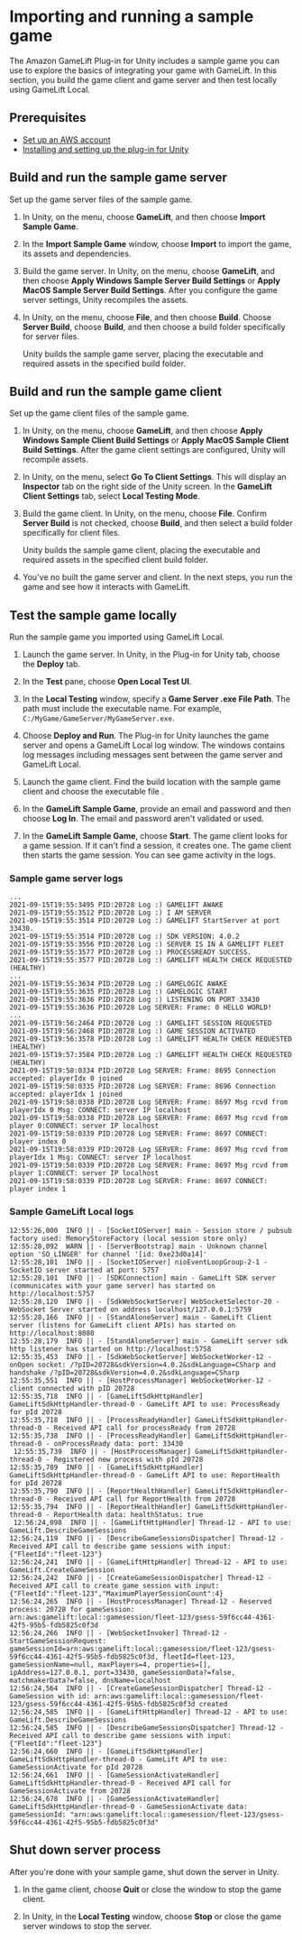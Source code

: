 # Importing and running a sample game<a name="unity-plug-in-sample-game"></a>

The Amazon GameLift Plug\-in for Unity includes a sample game you can use to explore the basics of integrating your game with GameLift\. In this section, you build the game client and game server and then test locally using GameLift Local\. 

## Prerequisites<a name="sample-game-prereq"></a>
+ [Set up an AWS account](setting-up-aws-login.md)
+ [Installing and setting up the plug\-in for Unity](unity-plug-in-install.md)

## Build and run the sample game server<a name="sample-game-build"></a>

Set up the game server files of the sample game\.

1. In Unity, on the menu, choose **GameLift**, and then choose **Import Sample Game**\.

1. In the **Import Sample Game** window, choose **Import** to import the game, its assets and dependencies\.

1. Build the game server\. In Unity, on the menu, choose **GameLift**, and then choose **Apply Windows Sample Server Build Settings** or **Apply MacOS Sample Server Build Settings**\. After you configure the game server settings, Unity recompiles the assets\. 

1. In Unity, on the menu, choose **File**, and then choose **Build**\. Choose **Server Build**, choose **Build**, and then choose a build folder specifically for server files\. 

   Unity builds the sample game server, placing the executable and required assets in the specified build folder\.

## Build and run the sample game client<a name="sample-game-client"></a>

Set up the game client files of the sample game\.

1. In Unity, on the menu, choose **GameLift**, and then choose **Apply Windows Sample Client Build Settings** or **Apply MacOS Sample Client Build Settings**\. After the game client settings are configured, Unity will recompile assets\. 

1. In Unity, on the menu, select **Go To Client Settings**\. This will display an **Inspector** tab on the right side of the Unity screen\. In the **GameLift Client Settings** tab, select **Local Testing Mode**\. 

1. Build the game client\. In Unity, on the menu, choose **File**\. Confirm **Server Build** is not checked, choose **Build**, and then select a build folder specifically for client files\. 

   Unity builds the sample game client, placing the executable and required assets in the specified client build folder\.

1. You've no built the game server and client\. In the next steps, you run the game and see how it interacts with GameLift\.

## Test the sample game locally<a name="sample-game-test"></a>

Run the sample game you imported using GameLift Local\.

1. Launch the game server\. In Unity, in the Plug\-in for Unity tab, choose the **Deploy** tab\.

1. In the **Test** pane, choose **Open Local Test UI**\. 

1. In the **Local Testing** window, specify a **Game Server \.exe File Path**\. The path must include the executable name\. For example, `C:/MyGame/GameServer/MyGameServer.exe`\. 

1. Choose **Deploy and Run**\. The Plug\-in for Unity launches the game server and opens a GameLift Local log window\. The windows contains log messages including messages sent between the game server and GameLift Local\. 

1. Launch the game client\. Find the build location with the sample game client and choose the executable file \.

1. In the **GameLift Sample Game**, provide an email and password and then choose **Log In**\. The email and password aren't validated or used\.

1. In the **GameLift Sample Game**, choose **Start**\. The game client looks for a game session\. If it can't find a session, it creates one\. The game client then starts the game session\. You can see game activity in the logs\.

### Sample game server logs<a name="example-section-id"></a>

```
...
2021-09-15T19:55:3495 PID:20728 Log :) GAMELIFT AWAKE 
2021-09-15T19:55:3512 PID:20728 Log :) I AM SERVER 
2021-09-15T19:55:3514 PID:20728 Log :) GAMELIFT StartServer at port 33430. 
2021-09-15T19:55:3514 PID:20728 Log :) SDK VERSION: 4.0.2 
2021-09-15T19:55:3556 PID:20728 Log :) SERVER IS IN A GAMELIFT FLEET 
2021-09-15T19:55:3577 PID:20728 Log :) PROCESSREADY SUCCESS. 
2021-09-15T19:55:3577 PID:20728 Log :) GAMELIFT HEALTH CHECK REQUESTED (HEALTHY)
...
2021-09-15T19:55:3634 PID:20728 Log :) GAMELOGIC AWAKE 
2021-09-15T19:55:3635 PID:20728 Log :) GAMELOGIC START 
2021-09-15T19:55:3636 PID:20728 Log :) LISTENING ON PORT 33430 
2021-09-15T19:55:3636 PID:20728 Log SERVER: Frame: 0 HELLO WORLD! 
...
2021-09-15T19:56:2464 PID:20728 Log :) GAMELIFT SESSION REQUESTED
2021-09-15T19:56:2468 PID:20728 Log :) GAME SESSION ACTIVATED
2021-09-15T19:56:3578 PID:20728 Log :) GAMELIFT HEALTH CHECK REQUESTED (HEALTHY)
2021-09-15T19:57:3584 PID:20728 Log :) GAMELIFT HEALTH CHECK REQUESTED (HEALTHY)
2021-09-15T19:58:0334 PID:20728 Log SERVER: Frame: 8695 Connection accepted: playerIdx 0 joined
2021-09-15T19:58:0335 PID:20728 Log SERVER: Frame: 8696 Connection accepted: playerIdx 1 joined 
2021-09-15T19:58:0338 PID:20728 Log SERVER: Frame: 8697 Msg rcvd from playerIdx 0 Msg: CONNECT: server IP localhost 
2021-09-15T19:58:0338 PID:20728 Log SERVER: Frame: 8697 Msg rcvd from player 0:CONNECT: server IP localhost 
2021-09-15T19:58:0339 PID:20728 Log SERVER: Frame: 8697 CONNECT: player index 0 
2021-09-15T19:58:0339 PID:20728 Log SERVER: Frame: 8697 Msg rcvd from playerIdx 1 Msg: CONNECT: server IP localhost 
2021-09-15T19:58:0339 PID:20728 Log SERVER: Frame: 8697 Msg rcvd from player 1:CONNECT: server IP localhost 
2021-09-15T19:58:0339 PID:20728 Log SERVER: Frame: 8697 CONNECT: player index 1
```

### Sample GameLift Local logs<a name="example-section-id"></a>

```
12:55:26,000  INFO || - [SocketIOServer] main - Session store / pubsub factory used: MemoryStoreFactory (local session store only)
12:55:28,092  WARN || - [ServerBootstrap] main - Unknown channel option 'SO_LINGER' for channel '[id: 0xe23d0a14]'
12:55:28,101  INFO || - [SocketIOServer] nioEventLoopGroup-2-1 - SocketIO server started at port: 5757
12:55:28,101  INFO || - [SDKConnection] main - GameLift SDK server (communicates with your game server) has started on http://localhost:5757
12:55:28,120  INFO || - [SdkWebSocketServer] WebSocketSelector-20 - WebSocket Server started on address localhost/127.0.0.1:5759
12:55:28,166  INFO || - [StandAloneServer] main - GameLift Client server (listens for GameLift client APIs) has started on http://localhost:8080
12:55:28,179  INFO || - [StandAloneServer] main - GameLift server sdk http listener has started on http://localhost:5758
12:55:35,453  INFO || - [SdkWebSocketServer] WebSocketWorker-12 - onOpen socket: /?pID=20728&sdkVersion=4.0.2&sdkLanguage=CSharp and handshake /?pID=20728&sdkVersion=4.0.2&sdkLanguage=CSharp
12:55:35,551  INFO || - [HostProcessManager] WebSocketWorker-12 - client connected with pID 20728
12:55:35,718  INFO || - [GameLiftSdkHttpHandler] GameLiftSdkHttpHandler-thread-0 - GameLift API to use: ProcessReady for pId 20728
12:55:35,718  INFO || - [ProcessReadyHandler] GameLiftSdkHttpHandler-thread-0 - Received API call for processReady from 20728
12:55:35,738  INFO || - [ProcessReadyHandler] GameLiftSdkHttpHandler-thread-0 - onProcessReady data: port: 33430
 12:55:35,739  INFO || - [HostProcessManager] GameLiftSdkHttpHandler-thread-0 - Registered new process with pId 20728
12:55:35,789  INFO || - [GameLiftSdkHttpHandler] GameLiftSdkHttpHandler-thread-0 - GameLift API to use: ReportHealth for pId 20728
12:55:35,790  INFO || - [ReportHealthHandler] GameLiftSdkHttpHandler-thread-0 - Received API call for ReportHealth from 20728
12:55:35,794  INFO || - [ReportHealthHandler] GameLiftSdkHttpHandler-thread-0 - ReportHealth data: healthStatus: true
 12:56:24,098  INFO || - [GameLiftHttpHandler] Thread-12 - API to use: GameLift.DescribeGameSessions
12:56:24,119  INFO || - [DescribeGameSessionsDispatcher] Thread-12 - Received API call to describe game sessions with input: {"FleetId":"fleet-123"}
12:56:24,241  INFO || - [GameLiftHttpHandler] Thread-12 - API to use: GameLift.CreateGameSession
12:56:24,242  INFO || - [CreateGameSessionDispatcher] Thread-12 - Received API call to create game session with input: {"FleetId":"fleet-123","MaximumPlayerSessionCount":4}
12:56:24,265  INFO || - [HostProcessManager] Thread-12 - Reserved process: 20728 for gameSession: arn:aws:gamelift:local::gamesession/fleet-123/gsess-59f6cc44-4361-42f5-95b5-fdb5825c0f3d
12:56:24,266  INFO || - [WebSocketInvoker] Thread-12 - StartGameSessionRequest: gameSessionId=arn:aws:gamelift:local::gamesession/fleet-123/gsess-59f6cc44-4361-42f5-95b5-fdb5825c0f3d, fleetId=fleet-123, gameSessionName=null, maxPlayers=4, properties=[], ipAddress=127.0.0.1, port=33430, gameSessionData?=false, matchmakerData?=false, dnsName=localhost
12:56:24,564  INFO || - [CreateGameSessionDispatcher] Thread-12 - GameSession with id: arn:aws:gamelift:local::gamesession/fleet-123/gsess-59f6cc44-4361-42f5-95b5-fdb5825c0f3d created
12:56:24,585  INFO || - [GameLiftHttpHandler] Thread-12 - API to use: GameLift.DescribeGameSessions
12:56:24,585  INFO || - [DescribeGameSessionsDispatcher] Thread-12 - Received API call to describe game sessions with input: {"FleetId":"fleet-123"}
12:56:24,660  INFO || - [GameLiftSdkHttpHandler] GameLiftSdkHttpHandler-thread-0 - GameLift API to use: GameSessionActivate for pId 20728
12:56:24,661  INFO || - [GameSessionActivateHandler] GameLiftSdkHttpHandler-thread-0 - Received API call for GameSessionActivate from 20728
12:56:24,678  INFO || - [GameSessionActivateHandler] GameLiftSdkHttpHandler-thread-0 - GameSessionActivate data: gameSessionId: "arn:aws:gamelift:local::gamesession/fleet-123/gsess-59f6cc44-4361-42f5-95b5-fdb5825c0f3d"
```

## Shut down server process<a name="shut-down"></a>

After you're done with your sample game, shut down the server in Unity\.

1. In the game client, choose **Quit** or close the window to stop the game client\. 

1. In Unity, in the **Local Testing** window, choose **Stop** or close the game server windows to stop the server\. 